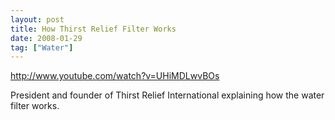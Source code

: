 ```yaml
---
layout: post
title: How Thirst Relief Filter Works
date: 2008-01-29
tag: ["Water"]
---
```


http://www.youtube.com/watch?v=UHiMDLwvBOs  

President and founder of Thirst Relief International explaining how the water filter works.